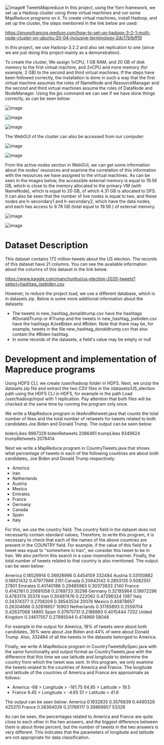 ![image](https://github.com/MahdiTheGreat/TweetsMapreduce/assets/47212121/71f8c9ce-0840-47bb-8e5f-7c5fdbb0ae1d)# TweetsMapreduce
In this project, using the Yarn framework, we set up a Hadoop cluster using three virtual machines and run some MapReduce programs on it. To create virtual machines, install Hadoop, and set up the cluster, the steps mentioned in the link below are used:

https://pnunofrancog.medium.com/how-to-set-up-hadoop-3-2-1-multi-node-cluster-on-ubuntu-20-04-inclusive-terminology-2dc17b1bff19

In this project, we use Hadoop-3.2.2 and also set replication to one (since we are just doing this project mainly as a demonstration). 

To create the cluster, We assign 1vCPU, 1 GB RAM, and 20 GB of disk memory to the first virtual machine, and 2vCPU and more memory (for example, 2 GB) to the second and third virtual machines. If the steps have been followed correctly, the installation is done in such a way that the first virtual machine assumes the roles of NameNode and ResourceManager and the second and third virtual machines assume the roles of DataNode and NodeManager. Using the jps command we can see if we have done things correctly, as can be seen below:

![image](https://github.com/MahdiTheGreat/TweetsMapreduce/assets/47212121/5964a19c-b3a1-43f0-8934-b11e3544788b)

![image](https://github.com/MahdiTheGreat/TweetsMapreduce/assets/47212121/539a5579-7d40-428c-8de1-a6454aa2123c)

![image](https://github.com/MahdiTheGreat/TweetsMapreduce/assets/47212121/71efbdbf-a093-4f67-8e54-1b57f852acdc)

The ‎WebGUI‏ of the cluster can also be accessed from our computer:

![image](https://github.com/MahdiTheGreat/TweetsMapreduce/assets/47212121/225b1fa7-03e3-4c10-9c10-defec98313bb)

![image](https://github.com/MahdiTheGreat/TweetsMapreduce/assets/47212121/5cd1c4de-98a9-464f-9bf2-387d5617580e)

From the active nodes section in WebGUI, we can get some information about the nodes' resources and examine the correlation of this information with the resources we have assigned to the virtual machines. As can be seen in the images below, the accessible external memory is equal to 19.56 GB, which is close to the memory allocated to the primary VM (with NameNode), which is equal to 20 GB, of which 4.31 GB is allocated to DFS. It can also be seen that the number of live nodes is equal to two, and these nodes are h-secondary1 and h-secondary2, which have the data nodes, and each has access to 9.78 GB (total equal to 19.56 ) of external memory.

![image](https://github.com/MahdiTheGreat/TweetsMapreduce/assets/47212121/8a1a910f-bbcf-4c47-8c3c-d9bfe1560dfa)

![image](https://github.com/MahdiTheGreat/TweetsMapreduce/assets/47212121/498e47fe-e6ce-40df-8c7a-8e116b2e7095)

# Dataset Description 
This dataset contains 172 million tweets about the US election. The records of this dataset have 21 columns. You can see the available information about the columns of this dataset in the link below.

https://www.kaggle.com/manchunhui/us-election-2020-tweets?select=hashtag_joebiden.csv

However, to reduce the project load, we use a different database, which is in datasets.zip. Below is some more additional information about the datasets:

- The tweets in new_hashtag_donaldtrump.csv have the hashtags #DonaldTrump or #Trump and the tweets in new_hashtag_joebiden.csv have the hashtags #JoeBiden and #Biden. Note that there may be, for example, tweets in the file new_hashtag_donaldtrump.csv that also contain the #Biden hashtag.
-  ‎In some records of the datasete, a field's value may be empty or null

# Development and implementation of Mapreduce programs

Using HDFS CLI, we create /user/hadoop folder in HDFS. Next, we unzip the datasets.zip file and extract the two CSV files in the /datasets/US_election path using the HDFS CLI in HDFS, for example in the path Load /user/hadoop/input with 1 replication. Pay attention that both files will be checked at the same time by running the program only once.

We write a MapReduce program in likeAndRetweet.java that counts the total number of likes and the total number of retweets for tweets related to both candidates Joe Biden and Donald Trump. The output can be seen below:

bidenLikes	9987329
bidenRetweets	2086461
trumpLikes	9349624
trumpRetweets	2078414

Next we write a MapReduce program in CountryTweets.java that shows what percentage of tweets in each of the following countries are about both candidates, Joe Biden and Donald Trump respectively:

- America
- Iran
- Netherlands
- Austria
- Mexico
- Emirates
- France
- Germany
- Canada
- Spain
- Italy

For this, we use the country field. The country field in the dataset does not necessarily contain standard values; Therefore, to write this program, it is necessary to check that each of the names of the above countries are present in the COUNTRY field. For example, if the value of this field for a tweet was equal to "somewhere in Iran", we consider this tweet to be in Iran. We also perform this search in a case-insensitive manner. Finally, the total number of tweets related to that country is also mentioned. The output can be seen below:

America 0.18529914 0.36928996 0.4454109	332484
Austria 0.33100882 0.18921432 0.47977686	2151
Canada 0.20643142 0.2853135 0.5082551	27801
Emirates 0.40140188 0.29485983 0.30373833	2140
France 0.4142161 0.20681058 0.3789733	35298
Germany 0.32195964 0.19972296 0.4783174	35374
Iran 0.30497476 0.222062 0.47296324	1387
Italy 0.34374377 0.2708209 0.38543534	20076
Mexico 0.40878657 0.26304686 0.32816657	10903
Netherlands 0.31765893 0.2559704 0.42637068	14865
Spain 0.37975731 0.2186983 0.4015444	7252
United Kingdom 0.24617557 0.27885544 0.474969	58048

For example in the output for America, 18% of tweets were about both candidates, 36% were about Joe Biden and 44% of were about Donald Trump. Also, 332484 of all the tweets in the datasets belonged to America.

Finally, we write A MapReduce program in CountryTweetsBySpec.java with the same functionality and output format as CountryTweets.java with the difference that this time we use latitude and longitude to determine the country from which the tweet was sent. In this program, we only examine the tweets related to the countries of America and France. The longitude and latitude of the countries of America and France are approximate as follows:

- America
-68 > Longitude > -161.75
64.85 > Latitude > 19.5
- France
9.45 > Longitude > -4.65
51 > Latitude > 41.6

The output can be seen below:
America 0.1932835 0.3576839 0.4490326	425370
France 0.38364026 0.21766117 0.39869857	53326

As can be seen, the percentages related to America and France are quite close to each other in the two answers, and the biggest difference between them is about three percent, but the number of tweets in the two answers is very different. This indicates that the parameters of longitude and latitude are not appropriate for data classification.




